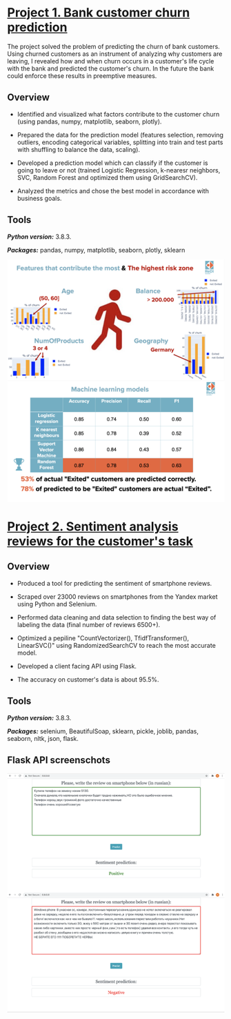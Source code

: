 # [Project 1. Bank customer churn prediction](https://github.com/MarinaTrofimovich/Projects)

The project solved the problem of predicting the churn of bank customers. Using churned customers as an instrument of analyzing why customers are leaving, I revealed how and when churn occurs in a customer's life cycle with the bank and predicted the customer's churn. In the future the bank could enforce these results in preemptive measures.

## Overview

- Identified and visualized what factors contribute to the customer churn (using pandas, numpy, matplotlib, seaborn, plotly).

- Prepared the data for the prediction model (features selection, removing outliers, encoding categorical variables, splitting into train and test parts with shuffling to balance the data, scaling).

- Developed a prediction model which can classify if the customer is going to leave or not (trained Logistic Regression, k-nearesr neighbors, SVC, Random Forest and optimized them using GridSearchCV).

- Analyzed the metrics and chose the best model in accordance with business goals.

## Tools

***Python version:*** 3.8.3.

***Packages:*** pandas, numpy, matplotlib, seaborn, plotly, sklearn 

<img align="center" src="images/1.png" />
<img align="center" src="images/2.png" />

# [Project 2. Sentiment analysis reviews for the customer's task](https://github.com/MarinaTrofimovich/sentiment_analysis_yandex)

## Overview

- Produced a tool for predicting the sentiment of smartphone reviews.

- Scraped over 23000 reviews on smartphones from the Yandex market using Python and Selenium.

- Performed data cleaning and data selection to finding the best way of labeling the data (final number of reviews 6500+).

- Optimized a pepiline "CountVectorizer(), TfidfTransformer(), LinearSVC()" using RandomizedSearchCV to reach the most accurate model.

- Developed a client facing API using Flask.

- The accuracy on customer's data is about 95.5%.

## Tools

***Python version:*** 3.8.3.

***Packages:*** selenium, BeautifulSoap, sklearn, pickle, joblib, pandas, seaborn, nltk, json, flask.

## Flask API screenschots

<img align="center" src="images/Screenshot1.png" />
<img align="center" src="images/Screenshot2.png" />

